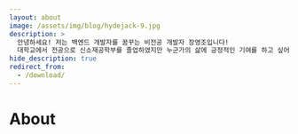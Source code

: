 ```yaml
---
layout: about
image: /assets/img/blog/hydejack-9.jpg
description: >
  안녕하세요! 저는 백엔드 개발자를 꿈꾸는 비전공 개발자 장영조입니다!
  대학교에서 전공으로 신소재공학부를 졸업하였지만 누군가의 삶에 긍정적인 기여를 하고 싶어 전공을 버리고 개발 공부에 몰두하고 있습니다!
hide_description: true
redirect_from:
  - /download/
---
```


# About

<!--author-->


[blog]: /
[portfolio]: https://hydejack.com/examples/
[resume]: https://hydejack.com/resume/
[download]: https://hydejack.com/download/
[welcome]: https://hydejack.com/
[forms]: https://hydejack.com/forms-by-example/

[features]: #features
[news]: #build-an-audience
[syntax]: syntax-highlighting
[latex]: #beautiful-math
[dark]: https://hydejack.com/blog/hydejack/2018-09-01-introducing-dark-mode/
[search]: https://hydejack.com/#_search-input
[grid]: https://hydejack.com/blog/hydejack/

[lic]: LICENSE.md
[pro]: licenses/PRO.md
[docs]: docs/README.md
[ofln]: docs/advanced.md#enabling-offline-support
[math]: docs/writing.md#adding-math

[kit]: https://github.com/hydecorp/hydejack-starter-kit/releases
[src]: https://github.com/hydecorp/hydejack
[gem]: https://rubygems.org/gems/jekyll-theme-hydejack
[buy]: https://gum.co/nuOluY

[gpss]: https://developers.google.com/speed/pagespeed/insights/?url=https%3A%2F%2Fhydejack.com%2Fdocs%2F
[rouge]: http://rouge.jneen.net
[katex]: https://khan.github.io/KaTeX/
[mathjax]: https://www.mathjax.org/
[tinyletter]: https://tinyletter.com/
